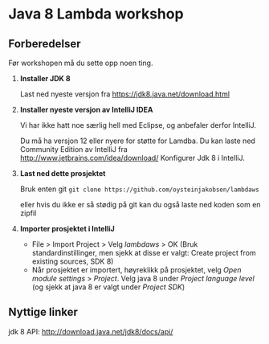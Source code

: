 Java 8 Lambda workshop
======================

Forberedelser
--------------

Før workshopen må du sette opp noen ting.

1. **Installer JDK 8** 
    
    Last ned nyeste versjon fra https://jdk8.java.net/download.html
2. **Installer nyeste versjon av IntelliJ IDEA** 
    
    Vi har ikke hatt noe særlig hell med Eclipse, og anbefaler derfor IntelliJ.

    Du må ha versjon 12 eller nyere for støtte for Lamdba. Du kan laste ned Community Edition av IntelliJ fra http://www.jetbrains.com/idea/download/
    Konfigurer Jdk 8 i IntelliJ.    
    
3. **Last ned dette prosjektet**
    
    Bruk enten git `git clone https://github.com/oysteinjakobsen/lambdaws`

    eller hvis du ikke er så stødig på git kan du også laste ned koden som en zipfil
4. **Importer prosjektet i IntelliJ**
    
    * File > Import Project > Velg *lambdaws* > OK (Bruk standardinstillinger, men sjekk at disse er valgt: Create project from existing sources, SDK 8)
    * Når prosjektet er importert, høyreklikk på prosjektet, velg *Open module settings* > *Project*. 
Velg java 8 under *Project language level* (og sjekk at java 8 er valgt under *Project SDK*)

Nyttige linker
---------------

jdk 8 API: http://download.java.net/jdk8/docs/api/
